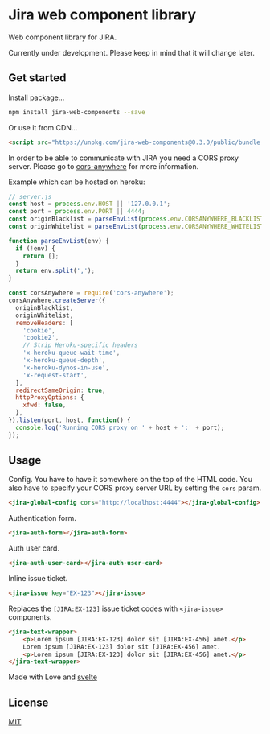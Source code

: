 # Jira web component library

Web component library for JIRA.

Currently under development. Please keep in mind that it will change later.

## Get started

Install package...

```bash
npm install jira-web-components --save
```

Or use it from CDN...
```html
<script src="https://unpkg.com/jira-web-components@0.3.0/public/bundle.js"></script>
```

In order to be able to communicate with JIRA you need a CORS proxy server.
Please go to [cors-anywhere](https://www.npmjs.com/package/cors-anywhere) for more information.

Example which can be hosted on heroku:
```js
// server.js
const host = process.env.HOST || '127.0.0.1';
const port = process.env.PORT || 4444;
const originBlacklist = parseEnvList(process.env.CORSANYWHERE_BLACKLIST);
const originWhitelist = parseEnvList(process.env.CORSANYWHERE_WHITELIST);

function parseEnvList(env) {
  if (!env) {
    return [];
  }
  return env.split(',');
}

const corsAnywhere = require('cors-anywhere');
corsAnywhere.createServer({
  originBlacklist,
  originWhitelist,
  removeHeaders: [
    'cookie',
    'cookie2',
    // Strip Heroku-specific headers
    'x-heroku-queue-wait-time',
    'x-heroku-queue-depth',
    'x-heroku-dynos-in-use',
    'x-request-start',
  ],
  redirectSameOrigin: true,
  httpProxyOptions: {
    xfwd: false,
  },
}).listen(port, host, function() {
  console.log('Running CORS proxy on ' + host + ':' + port);
});
```
## Usage

Config. You have to have it somewhere on the top of the HTML code.
You also have to specify your CORS proxy server URL by setting the `cors` param.
```html
<jira-global-config cors="http://localhost:4444"></jira-global-config>
```

Authentication form.
```html
<jira-auth-form></jira-auth-form>
```

Auth user card.
```html
<jira-auth-user-card></jira-auth-user-card>
```

Inline issue ticket.
```html
<jira-issue key="EX-123"></jira-issue>
```

Replaces the `[JIRA:EX-123]` issue ticket codes with `<jira-issue>` components.
```html
<jira-text-wrapper>
    <p>Lorem ipsum [JIRA:EX-123] dolor sit [JIRA:EX-456] amet.</p>
    Lorem ipsum [JIRA:EX-123] dolor sit [JIRA:EX-456] amet.
    <p>Lorem ipsum [JIRA:EX-123] dolor sit [JIRA:EX-456] amet.</p>
</jira-text-wrapper>
```

Made with Love and [svelte](https://svelte.dev/)

## License

[MIT](https://opensource.org/licenses/MIT)
